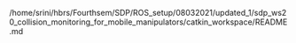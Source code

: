 /home/srini/hbrs/Fourthsem/SDP/ROS_setup/08032021/updated_1/sdp_ws20_collision_monitoring_for_mobile_manipulators/catkin_workspace/README.md
